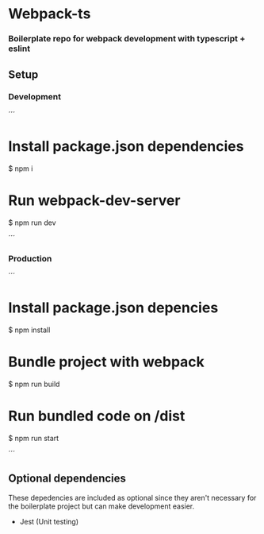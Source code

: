 # Webpack-ts
### Boilerplate repo for webpack development with typescript + eslint

## Setup

### Development

´´´
# Install package.json dependencies

$ npm i

# Run webpack-dev-server

$ npm run dev

´´´

### Production


´´´
# Install package.json depencies

$ npm install

# Bundle project with webpack

$ npm run build

# Run bundled code on /dist

$ npm run start

´´´

## Optional dependencies
These depedencies are included as optional since they aren't necessary for the boilerplate project but can make development easier.
- Jest (Unit testing)

